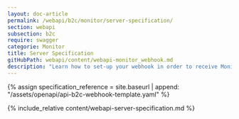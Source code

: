 ```yaml
---
layout: doc-article
permalink: /webapi/b2c/monitor/server-specification/
section: webapi
subsection: b2c
require: swagger
categorie: Monitor
title: Server Specification
gitHubPath: webapi/content/webapi-monitor_webhook.md
description: "Learn how to set-up your webhook in order to receive Monitor notifications."
---
```

{% assign specification_reference = site.baseurl | append: "/assets/openapi/api-b2c-webhook-template.yaml" %}

{% include_relative content/webapi-server-specification.md %}